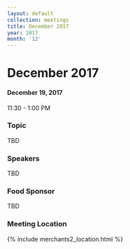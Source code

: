 ```yaml
---
layout: default
collection: meetings
title: December 2017
year: 2017
month: '12'
---
```


# December 2017

#### December 19, 2017
11:30 - 1:00 PM

### Topic

TBD

### Speakers

TBD

### Food Sponsor
TBD

### Meeting Location
{% include merchants2_location.html %}
